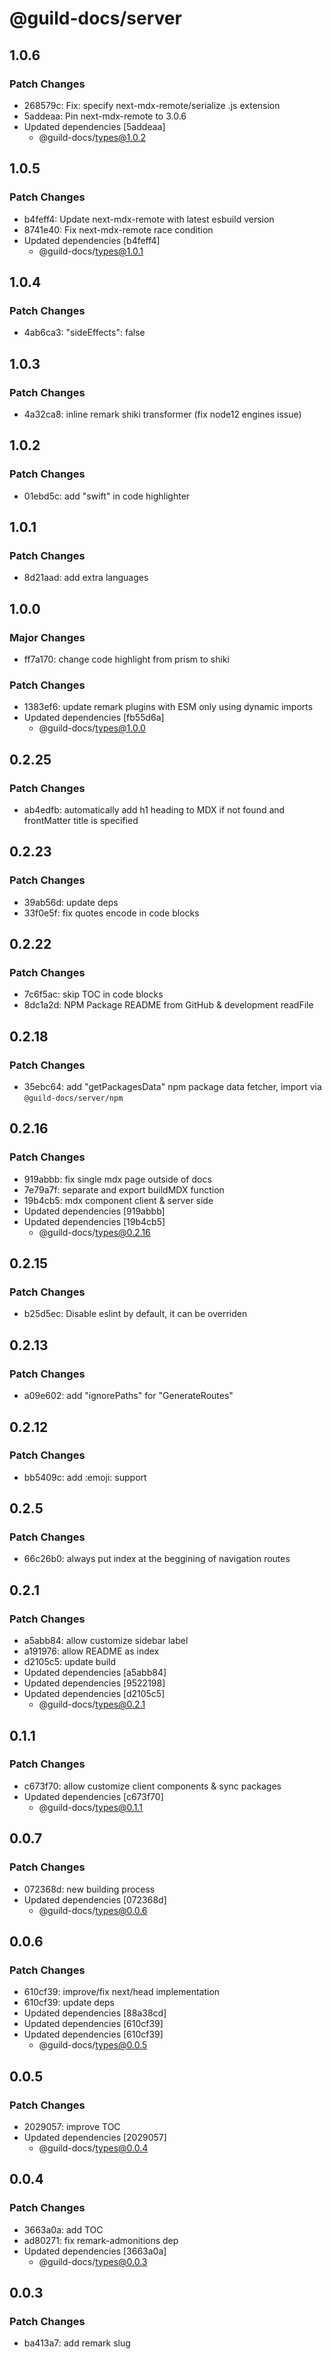 # @guild-docs/server

## 1.0.6

### Patch Changes

- 268579c: Fix: specify next-mdx-remote/serialize .js extension
- 5addeaa: Pin next-mdx-remote to 3.0.6
- Updated dependencies [5addeaa]
  - @guild-docs/types@1.0.2

## 1.0.5

### Patch Changes

- b4feff4: Update next-mdx-remote with latest esbuild version
- 8741e40: Fix next-mdx-remote race condition
- Updated dependencies [b4feff4]
  - @guild-docs/types@1.0.1

## 1.0.4

### Patch Changes

- 4ab6ca3: "sideEffects": false

## 1.0.3

### Patch Changes

- 4a32ca8: inline remark shiki transformer (fix node12 engines issue)

## 1.0.2

### Patch Changes

- 01ebd5c: add "swift" in code highlighter

## 1.0.1

### Patch Changes

- 8d21aad: add extra languages

## 1.0.0

### Major Changes

- ff7a170: change code highlight from prism to shiki

### Patch Changes

- 1383ef6: update remark plugins with ESM only using dynamic imports
- Updated dependencies [fb55d6a]
  - @guild-docs/types@1.0.0

## 0.2.25

### Patch Changes

- ab4edfb: automatically add h1 heading to MDX if not found and frontMatter title is specified

## 0.2.23

### Patch Changes

- 39ab56d: update deps
- 33f0e5f: fix quotes encode in code blocks

## 0.2.22

### Patch Changes

- 7c6f5ac: skip TOC in code blocks
- 8dc1a2d: NPM Package README from GitHub & development readFile

## 0.2.18

### Patch Changes

- 35ebc64: add "getPackagesData" npm package data fetcher, import via `@guild-docs/server/npm`

## 0.2.16

### Patch Changes

- 919abbb: fix single mdx page outside of docs
- 7e79a7f: separate and export buildMDX function
- 19b4cb5: mdx component client & server side
- Updated dependencies [919abbb]
- Updated dependencies [19b4cb5]
  - @guild-docs/types@0.2.16

## 0.2.15

### Patch Changes

- b25d5ec: Disable eslint by default, it can be overriden

## 0.2.13

### Patch Changes

- a09e602: add "ignorePaths" for "GenerateRoutes"

## 0.2.12

### Patch Changes

- bb5409c: add :emoji: support

## 0.2.5

### Patch Changes

- 66c26b0: always put index at the beggining of navigation routes

## 0.2.1

### Patch Changes

- a5abb84: allow customize sidebar label
- a191976: allow README as index
- d2105c5: update build
- Updated dependencies [a5abb84]
- Updated dependencies [9522198]
- Updated dependencies [d2105c5]
  - @guild-docs/types@0.2.1

## 0.1.1

### Patch Changes

- c673f70: allow customize client components & sync packages
- Updated dependencies [c673f70]
  - @guild-docs/types@0.1.1

## 0.0.7

### Patch Changes

- 072368d: new building process
- Updated dependencies [072368d]
  - @guild-docs/types@0.0.6

## 0.0.6

### Patch Changes

- 610cf39: improve/fix next/head implementation
- 610cf39: update deps
- Updated dependencies [88a38cd]
- Updated dependencies [610cf39]
- Updated dependencies [610cf39]
  - @guild-docs/types@0.0.5

## 0.0.5

### Patch Changes

- 2029057: improve TOC
- Updated dependencies [2029057]
  - @guild-docs/types@0.0.4

## 0.0.4

### Patch Changes

- 3663a0a: add TOC
- ad80271: fix remark-admonitions dep
- Updated dependencies [3663a0a]
  - @guild-docs/types@0.0.3

## 0.0.3

### Patch Changes

- ba413a7: add remark slug
